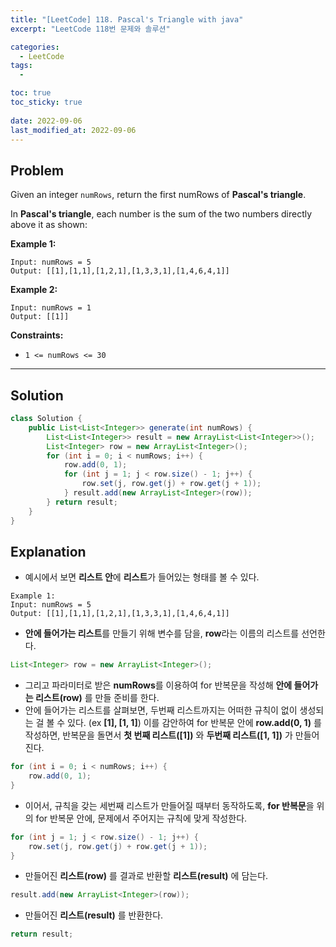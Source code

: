 ```yaml
---
title: "[LeetCode] 118. Pascal's Triangle with java"
excerpt: "LeetCode 118번 문제와 솔루션"

categories:
  - LeetCode
tags:
  - 

toc: true
toc_sticky: true
 
date: 2022-09-06
last_modified_at: 2022-09-06
---
```

## **Problem**
Given an integer `numRows`, return the first numRows of **Pascal's triangle**.

In **Pascal's triangle**, each number is the sum of the two numbers directly above it as shown:

**Example 1:**
```
Input: numRows = 5
Output: [[1],[1,1],[1,2,1],[1,3,3,1],[1,4,6,4,1]]
```
**Example 2:**
```
Input: numRows = 1
Output: [[1]]
```
<!-- **Example 3:**
```

``` -->
**Constraints:**
- `1 <= numRows <= 30`

---
## **Solution**
```java
class Solution {
    public List<List<Integer>> generate(int numRows) {
        List<List<Integer>> result = new ArrayList<List<Integer>>();
        List<Integer> row = new ArrayList<Integer>();
        for (int i = 0; i < numRows; i++) {
            row.add(0, 1);
            for (int j = 1; j < row.size() - 1; j++) {
                row.set(j, row.get(j) + row.get(j + 1));
            } result.add(new ArrayList<Integer>(row));
        } return result;
    }
}
```
## **Explanation**
- 예시에서 보면 **리스트 안**에 **리스트**가 들어있는 형태를 볼 수 있다.
```
Example 1:
Input: numRows = 5
Output: [[1],[1,1],[1,2,1],[1,3,3,1],[1,4,6,4,1]]
```
- **안에 들어가는 리스트**를 만들기 위해 변수를 담을, **row**라는 이름의 리스트를 선언한다.
```java
List<Integer> row = new ArrayList<Integer>();
```
- 그리고 파라미터로 받은 **numRows**를 이용하여 for 반복문을 작성해 **안에 들어가는 리스트(row)** 를 만들 준비를 한다.
- 안에 들어가는 리스트를 살펴보면, 두번째 리스트까지는 어떠한 규칙이 없이 생성되는 걸 볼 수 있다. (ex **[1], [1, 1]**) 이를 감안하여 for 반복문 안에 **row.add(0, 1)** 를 작성하면, 반복문을 돌면서 **첫 번째 리스트([1])** 와 **두번째 리스트([1, 1])** 가 만들어 진다. 
```java
for (int i = 0; i < numRows; i++) {
    row.add(0, 1);
}
```
- 이어서, 규칙을 갖는 세번째 리스트가 만들어질 때부터 동작하도록, **for 반복문**을 위의 for 반복문 안에, 문제에서 주어지는 규칙에 맞게 작성한다.
```java
for (int j = 1; j < row.size() - 1; j++) {
    row.set(j, row.get(j) + row.get(j + 1));
}
```
- 만들어진 **리스트(row)** 를 결과로 반환할 **리스트(result)** 에 담는다.
```java
result.add(new ArrayList<Integer>(row));
```
- 만들어진 **리스트(result)** 를 반환한다.
```java
return result;
```